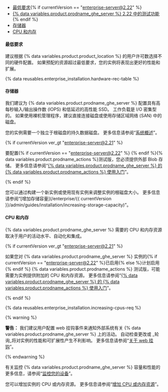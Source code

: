 - [最低要求](#minimum-requirements){% if currentVersion == "enterprise-server@2.22" %}
- [{% data variables.product.prodname_ghe_server %} 2.22 中的测试功能](#beta-features-in-github-enterprise-server-222){% endif %}
- [存储器](#storage)
- [CPU 和内存](#cpu-and-memory)

#### 最低要求

建议根据 {% data variables.product.product_location %} 的用户许可数选择不同的硬件配置。 如果预配的资源超过最低要求，您的实例将表现出更好的性能和扩展。

{% data reusables.enterprise_installation.hardware-rec-table %}

#### 存储器

我们建议为 {% data variables.product.prodname_ghe_server %} 配置具有高每秒输入/输出操作数 (IOPS) 和低延迟的高性能 SSD。 工作负载是 I/O 密集型的。 如果使用裸机管理程序，建议直接连接磁盘或使用存储区域网络 (SAN) 中的磁盘。

您的实例需要一个独立于根磁盘的持久数据磁盘。 更多信息请参阅“[系统概述](/enterprise/admin/guides/installation/system-overview)”。

{% if currentVersion ver_gt "enterprise-server@2.21" %}

要配置{% if currentVersion == "enterprise-server@2.22" %} {% endif %}{% data variables.product.prodname_actions %}测试版，您必须提供外部 Blob 存储。 更多信息请参阅“[{% data variables.product.prodname_ghe_server %} 的 {% data variables.product.prodname_actions %} 使用入门](/admin/github-actions/getting-started-with-github-actions-for-github-enterprise-server##external-storage-requirements)”。

{% endif %}

您可以通过构建一个新实例或使用现有实例来调整实例的根磁盘大小。 更多信息请参阅“[增加存储容量](/enterprise/{{ currentVersion }}/admin/guides/installation/increasing-storage-capacity)”。

#### CPU 和内存

{% data variables.product.prodname_ghe_server %} 需要的 CPU 和内存资源取决于用户的活动水平、自动化和集成。

{% if currentVersion ver_gt "enterprise-server@2.21" %}

如果您对 {% data variables.product.prodname_ghe_server %} 实例的{% if currentVersion == "enterprise-server@2.22" %}已启用{% else %}计划启用{% endif %} {% data variables.product.prodname_actions %} 测试版，可能需要为实例提供附加的 CPU 和内存资源。 更多信息请参阅“[{% data variables.product.prodname_ghe_server %} 的 {% data variables.product.prodname_actions %} 使用入门](/admin/github-actions/getting-started-with-github-actions-for-github-enterprise-server#review-hardware-considerations)”。

{% endif %}

{% data reusables.enterprise_installation.increasing-cpus-req %}

{% warning %}

**警告：** 我们建议用户配置 web 挂钩事件来通知外部系统有关 {% data variables.product.prodname_ghe_server %} 上的活动。 自动检查更改或 _轮询_将对实例的性能和可扩展性产生不利影响。 更多信息请参阅“[关于 web 挂钩](/github/extending-github/about-webhooks)”。

{% endwarning %}

有关监控 {% data variables.product.prodname_ghe_server %} 容量和性能的更多信息，请参阅“[监控您的设备](/admin/enterprise-management/monitoring-your-appliance)”。

您可以增加实例的 CPU 或内存资源。 更多信息请参阅“[增加 CPU 或内存资源](/enterprise/admin/installation/increasing-cpu-or-memory-resources)”。
